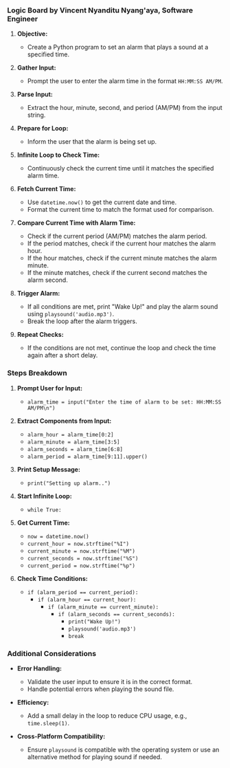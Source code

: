 ### Logic Board by Vincent Nyanditu Nyang'aya, Software Engineer

1. **Objective:**
   - Create a Python program to set an alarm that plays a sound at a specified time.

2. **Gather Input:**
   - Prompt the user to enter the alarm time in the format `HH:MM:SS AM/PM`.

3. **Parse Input:**
   - Extract the hour, minute, second, and period (AM/PM) from the input string.

4. **Prepare for Loop:**
   - Inform the user that the alarm is being set up.

5. **Infinite Loop to Check Time:**
   - Continuously check the current time until it matches the specified alarm time.

6. **Fetch Current Time:**
   - Use `datetime.now()` to get the current date and time.
   - Format the current time to match the format used for comparison.

7. **Compare Current Time with Alarm Time:**
   - Check if the current period (AM/PM) matches the alarm period.
   - If the period matches, check if the current hour matches the alarm hour.
   - If the hour matches, check if the current minute matches the alarm minute.
   - If the minute matches, check if the current second matches the alarm second.

8. **Trigger Alarm:**
   - If all conditions are met, print "Wake Up!" and play the alarm sound using `playsound('audio.mp3')`.
   - Break the loop after the alarm triggers.

9. **Repeat Checks:**
   - If the conditions are not met, continue the loop and check the time again after a short delay.

### Steps Breakdown

1. **Prompt User for Input:**
   - `alarm_time = input("Enter the time of alarm to be set: HH:MM:SS AM/PM\n")`

2. **Extract Components from Input:**
   - `alarm_hour = alarm_time[0:2]`
   - `alarm_minute = alarm_time[3:5]`
   - `alarm_seconds = alarm_time[6:8]`
   - `alarm_period = alarm_time[9:11].upper()`

3. **Print Setup Message:**
   - `print("Setting up alarm..")`

4. **Start Infinite Loop:**
   - `while True:`

5. **Get Current Time:**
   - `now = datetime.now()`
   - `current_hour = now.strftime("%I")`
   - `current_minute = now.strftime("%M")`
   - `current_seconds = now.strftime("%S")`
   - `current_period = now.strftime("%p")`

6. **Check Time Conditions:**
   - `if (alarm_period == current_period):`
     - `if (alarm_hour == current_hour):`
       - `if (alarm_minute == current_minute):`
         - `if (alarm_seconds == current_seconds):`
           - `print("Wake Up!")`
           - `playsound('audio.mp3')`
           - `break`

### Additional Considerations

- **Error Handling:**
  - Validate the user input to ensure it is in the correct format.
  - Handle potential errors when playing the sound file.

- **Efficiency:**
  - Add a small delay in the loop to reduce CPU usage, e.g., `time.sleep(1)`.

- **Cross-Platform Compatibility:**
  - Ensure `playsound` is compatible with the operating system or use an alternative method for playing sound if needed.






